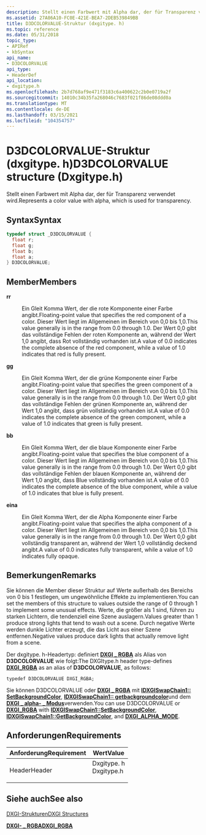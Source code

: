 ```yaml
---
description: Stellt einen Farbwert mit Alpha dar, der für Transparenz verwendet wird.
ms.assetid: 27A86A10-FC0E-421E-BEA7-2DEB539849BB
title: D3DCOLORVALUE-Struktur (dxgitype. h)
ms.topic: reference
ms.date: 05/31/2018
topic_type:
- APIRef
- kbSyntax
api_name:
- D3DCOLORVALUE
api_type:
- HeaderDef
api_location:
- dxgitype.h
ms.openlocfilehash: 2b7d768af9e471f3183c6a400622c2b0e0719a2f
ms.sourcegitcommit: 14010c34b35fa268046c7683f021f86de08ddd0a
ms.translationtype: MT
ms.contentlocale: de-DE
ms.lasthandoff: 03/15/2021
ms.locfileid: "104354757"
---
```

# <a name="d3dcolorvalue-structure-dxgitypeh"></a><span data-ttu-id="29f55-103">D3DCOLORVALUE-Struktur (dxgitype. h)</span><span class="sxs-lookup"><span data-stu-id="29f55-103">D3DCOLORVALUE structure (Dxgitype.h)</span></span>

<span data-ttu-id="29f55-104">Stellt einen Farbwert mit Alpha dar, der für Transparenz verwendet wird.</span><span class="sxs-lookup"><span data-stu-id="29f55-104">Represents a color value with alpha, which is used for transparency.</span></span>

## <a name="syntax"></a><span data-ttu-id="29f55-105">Syntax</span><span class="sxs-lookup"><span data-stu-id="29f55-105">Syntax</span></span>


```C++
typedef struct _D3DCOLORVALUE {
  float r;
  float g;
  float b;
  float a;
} D3DCOLORVALUE;
```



## <a name="members"></a><span data-ttu-id="29f55-106">Member</span><span class="sxs-lookup"><span data-stu-id="29f55-106">Members</span></span>

<dl> <dt>

<span data-ttu-id="29f55-107">**r**</span><span class="sxs-lookup"><span data-stu-id="29f55-107">**r**</span></span>
</dt> <dd>

<span data-ttu-id="29f55-108">Ein Gleit Komma Wert, der die rote Komponente einer Farbe angibt.</span><span class="sxs-lookup"><span data-stu-id="29f55-108">Floating-point value that specifies the red component of a color.</span></span> <span data-ttu-id="29f55-109">Dieser Wert liegt im Allgemeinen im Bereich von 0,0 bis 1,0.</span><span class="sxs-lookup"><span data-stu-id="29f55-109">This value generally is in the range from 0.0 through 1.0.</span></span> <span data-ttu-id="29f55-110">Der Wert 0,0 gibt das vollständige Fehlen der roten Komponente an, während der Wert 1,0 angibt, dass Rot vollständig vorhanden ist.</span><span class="sxs-lookup"><span data-stu-id="29f55-110">A value of 0.0 indicates the complete absence of the red component, while a value of 1.0 indicates that red is fully present.</span></span>

</dd> <dt>

<span data-ttu-id="29f55-111">**g**</span><span class="sxs-lookup"><span data-stu-id="29f55-111">**g**</span></span>
</dt> <dd>

<span data-ttu-id="29f55-112">Ein Gleit Komma Wert, der die grüne Komponente einer Farbe angibt.</span><span class="sxs-lookup"><span data-stu-id="29f55-112">Floating-point value that specifies the green component of a color.</span></span> <span data-ttu-id="29f55-113">Dieser Wert liegt im Allgemeinen im Bereich von 0,0 bis 1,0.</span><span class="sxs-lookup"><span data-stu-id="29f55-113">This value generally is in the range from 0.0 through 1.0.</span></span> <span data-ttu-id="29f55-114">Der Wert 0,0 gibt das vollständige Fehlen der grünen Komponente an, während der Wert 1,0 angibt, dass grün vollständig vorhanden ist.</span><span class="sxs-lookup"><span data-stu-id="29f55-114">A value of 0.0 indicates the complete absence of the green component, while a value of 1.0 indicates that green is fully present.</span></span>

</dd> <dt>

<span data-ttu-id="29f55-115">**b**</span><span class="sxs-lookup"><span data-stu-id="29f55-115">**b**</span></span>
</dt> <dd>

<span data-ttu-id="29f55-116">Ein Gleit Komma Wert, der die blaue Komponente einer Farbe angibt.</span><span class="sxs-lookup"><span data-stu-id="29f55-116">Floating-point value that specifies the blue component of a color.</span></span> <span data-ttu-id="29f55-117">Dieser Wert liegt im Allgemeinen im Bereich von 0,0 bis 1,0.</span><span class="sxs-lookup"><span data-stu-id="29f55-117">This value generally is in the range from 0.0 through 1.0.</span></span> <span data-ttu-id="29f55-118">Der Wert 0,0 gibt das vollständige Fehlen der blauen Komponente an, während der Wert 1,0 angibt, dass Blue vollständig vorhanden ist.</span><span class="sxs-lookup"><span data-stu-id="29f55-118">A value of 0.0 indicates the complete absence of the blue component, while a value of 1.0 indicates that blue is fully present.</span></span>

</dd> <dt>

<span data-ttu-id="29f55-119">**ein**</span><span class="sxs-lookup"><span data-stu-id="29f55-119">**a**</span></span>
</dt> <dd>

<span data-ttu-id="29f55-120">Ein Gleit Komma Wert, der die Alpha Komponente einer Farbe angibt.</span><span class="sxs-lookup"><span data-stu-id="29f55-120">Floating-point value that specifies the alpha component of a color.</span></span> <span data-ttu-id="29f55-121">Dieser Wert liegt im Allgemeinen im Bereich von 0,0 bis 1,0.</span><span class="sxs-lookup"><span data-stu-id="29f55-121">This value generally is in the range from 0.0 through 1.0.</span></span> <span data-ttu-id="29f55-122">Der Wert 0,0 gibt vollständig transparent an, während der Wert 1,0 vollständig deckend angibt.</span><span class="sxs-lookup"><span data-stu-id="29f55-122">A value of 0.0 indicates fully transparent, while a value of 1.0 indicates fully opaque.</span></span>

</dd> </dl>

## <a name="remarks"></a><span data-ttu-id="29f55-123">Bemerkungen</span><span class="sxs-lookup"><span data-stu-id="29f55-123">Remarks</span></span>

<span data-ttu-id="29f55-124">Sie können die Member dieser Struktur auf Werte außerhalb des Bereichs von 0 bis 1 festlegen, um ungewöhnliche Effekte zu implementieren.</span><span class="sxs-lookup"><span data-stu-id="29f55-124">You can set the members of this structure to values outside the range of 0 through 1 to implement some unusual effects.</span></span> <span data-ttu-id="29f55-125">Werte, die größer als 1 sind, führen zu starken Lichtern, die tendenziell eine Szene auslagern.</span><span class="sxs-lookup"><span data-stu-id="29f55-125">Values greater than 1 produce strong lights that tend to wash out a scene.</span></span> <span data-ttu-id="29f55-126">Durch negative Werte werden dunkle Lichter erzeugt, die das Licht aus einer Szene entfernen.</span><span class="sxs-lookup"><span data-stu-id="29f55-126">Negative values produce dark lights that actually remove light from a scene.</span></span>

<span data-ttu-id="29f55-127">Der dxgitype. h-Headertyp: definiert [**DXGI \_ RGBA**](dxgi-rgba.md) als Alias von **D3DCOLORVALUE** wie folgt:</span><span class="sxs-lookup"><span data-stu-id="29f55-127">The DXGItype.h header type-defines [**DXGI\_RGBA**](dxgi-rgba.md) as an alias of **D3DCOLORVALUE**, as follows:</span></span>


```
typedef D3DCOLORVALUE DXGI_RGBA;
```



<span data-ttu-id="29f55-128">Sie können D3DCOLORVALUE oder [**DXGI \_ RGBA**](dxgi-rgba.md) mit [**IDXGISwapChain1:: SetBackgroundColor**](/windows/desktop/api/DXGI1_2/nf-dxgi1_2-idxgiswapchain1-setbackgroundcolor), [**IDXGISwapChain1:: getbackgroundcolor**](/windows/desktop/api/DXGI1_2/nf-dxgi1_2-idxgiswapchain1-getbackgroundcolor)und dem [**DXGI \_ alpha- \_ Modus**](/windows/desktop/api/DXGI1_2/ne-dxgi1_2-dxgi_alpha_mode)verwenden.</span><span class="sxs-lookup"><span data-stu-id="29f55-128">You can use D3DCOLORVALUE or [**DXGI\_RGBA**](dxgi-rgba.md) with [**IDXGISwapChain1::SetBackgroundColor**](/windows/desktop/api/DXGI1_2/nf-dxgi1_2-idxgiswapchain1-setbackgroundcolor), [**IDXGISwapChain1::GetBackgroundColor**](/windows/desktop/api/DXGI1_2/nf-dxgi1_2-idxgiswapchain1-getbackgroundcolor), and [**DXGI\_ALPHA\_MODE**](/windows/desktop/api/DXGI1_2/ne-dxgi1_2-dxgi_alpha_mode).</span></span>

## <a name="requirements"></a><span data-ttu-id="29f55-129">Anforderungen</span><span class="sxs-lookup"><span data-stu-id="29f55-129">Requirements</span></span>



| <span data-ttu-id="29f55-130">Anforderung</span><span class="sxs-lookup"><span data-stu-id="29f55-130">Requirement</span></span> | <span data-ttu-id="29f55-131">Wert</span><span class="sxs-lookup"><span data-stu-id="29f55-131">Value</span></span> |
|-------------------|---------------------------------------------------------------------------------------|
| <span data-ttu-id="29f55-132">Header</span><span class="sxs-lookup"><span data-stu-id="29f55-132">Header</span></span><br/> | <dl> <span data-ttu-id="29f55-133"><dt>Dxgitype. h</dt></span><span class="sxs-lookup"><span data-stu-id="29f55-133"><dt>Dxgitype.h</dt></span></span> </dl> |



## <a name="see-also"></a><span data-ttu-id="29f55-134">Siehe auch</span><span class="sxs-lookup"><span data-stu-id="29f55-134">See also</span></span>

<dl> <dt>

[<span data-ttu-id="29f55-135">DXGI-Strukturen</span><span class="sxs-lookup"><span data-stu-id="29f55-135">DXGI Structures</span></span>](d3d10-graphics-reference-dxgi-structures.md)
</dt> <dt>

[<span data-ttu-id="29f55-136">**DXGI- \_ RGBA**</span><span class="sxs-lookup"><span data-stu-id="29f55-136">**DXGI\_RGBA**</span></span>](dxgi-rgba.md)
</dt> </dl>

 

 




